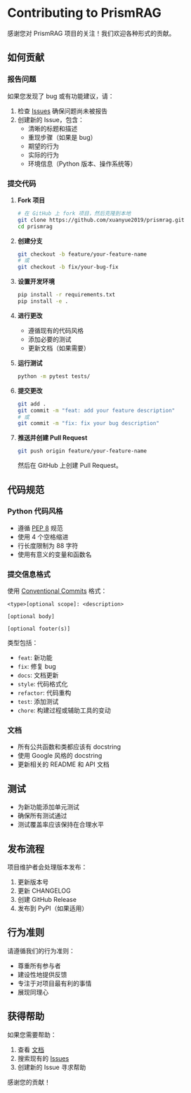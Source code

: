 # Contributing to PrismRAG

感谢您对 PrismRAG 项目的关注！我们欢迎各种形式的贡献。

## 如何贡献

### 报告问题

如果您发现了 bug 或有功能建议，请：

1. 检查 [Issues](https://github.com/xuanyue2019/prismrag/issues) 确保问题尚未被报告
2. 创建新的 Issue，包含：
   - 清晰的标题和描述
   - 重现步骤（如果是 bug）
   - 期望的行为
   - 实际的行为
   - 环境信息（Python 版本、操作系统等）

### 提交代码

1. **Fork 项目**
   ```bash
   # 在 GitHub 上 fork 项目，然后克隆到本地
   git clone https://github.com/xuanyue2019/prismrag.git
   cd prismrag
   ```

2. **创建分支**
   ```bash
   git checkout -b feature/your-feature-name
   # 或
   git checkout -b fix/your-bug-fix
   ```

3. **设置开发环境**
   ```bash
   pip install -r requirements.txt
   pip install -e .
   ```

4. **进行更改**
   - 遵循现有的代码风格
   - 添加必要的测试
   - 更新文档（如果需要）

5. **运行测试**
   ```bash
   python -m pytest tests/
   ```

6. **提交更改**
   ```bash
   git add .
   git commit -m "feat: add your feature description"
   # 或
   git commit -m "fix: fix your bug description"
   ```

7. **推送并创建 Pull Request**
   ```bash
   git push origin feature/your-feature-name
   ```
   然后在 GitHub 上创建 Pull Request。

## 代码规范

### Python 代码风格

- 遵循 [PEP 8](https://www.python.org/dev/peps/pep-0008/) 规范
- 使用 4 个空格缩进
- 行长度限制为 88 字符
- 使用有意义的变量和函数名

### 提交信息格式

使用 [Conventional Commits](https://www.conventionalcommits.org/) 格式：

```
<type>[optional scope]: <description>

[optional body]

[optional footer(s)]
```

类型包括：
- `feat`: 新功能
- `fix`: 修复 bug
- `docs`: 文档更新
- `style`: 代码格式化
- `refactor`: 代码重构
- `test`: 添加测试
- `chore`: 构建过程或辅助工具的变动

### 文档

- 所有公共函数和类都应该有 docstring
- 使用 Google 风格的 docstring
- 更新相关的 README 和 API 文档

## 测试

- 为新功能添加单元测试
- 确保所有测试通过
- 测试覆盖率应该保持在合理水平

## 发布流程

项目维护者会处理版本发布：

1. 更新版本号
2. 更新 CHANGELOG
3. 创建 GitHub Release
4. 发布到 PyPI（如果适用）

## 行为准则

请遵循我们的行为准则：

- 尊重所有参与者
- 建设性地提供反馈
- 专注于对项目最有利的事情
- 展现同理心

## 获得帮助

如果您需要帮助：

1. 查看 [文档](docs/)
2. 搜索现有的 [Issues](https://github.com/xuanyue2019/prismrag/issues)
3. 创建新的 Issue 寻求帮助

感谢您的贡献！
